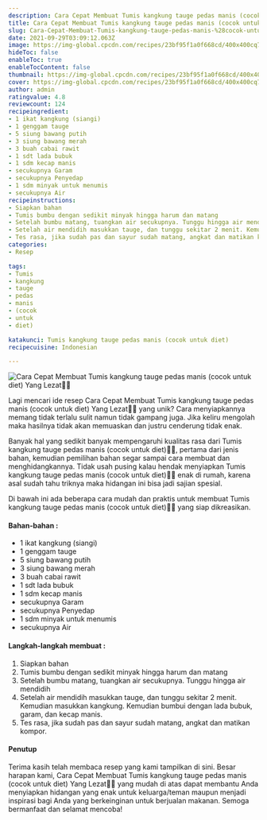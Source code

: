 ```yaml
---
description: Cara Cepat Membuat Tumis kangkung tauge pedas manis (cocok untuk diet) Yang Lezat"
title: Cara Cepat Membuat Tumis kangkung tauge pedas manis (cocok untuk diet) Yang Lezat
slug: Cara-Cepat-Membuat-Tumis-kangkung-tauge-pedas-manis-%28cocok-untuk-diet%29-Yang-Lezat
date: 2021-09-29T03:09:12.063Z
image: https://img-global.cpcdn.com/recipes/23bf95f1a0f668cd/400x400cq70/photo.jpg
hideToc: false
enableToc: true
enableTocContent: false
thumbnail: https://img-global.cpcdn.com/recipes/23bf95f1a0f668cd/400x400cq70/photo.jpg
cover: https://img-global.cpcdn.com/recipes/23bf95f1a0f668cd/400x400cq70/photo.jpg
author: admin
ratingvalue: 4.8
reviewcount: 124
recipeingredient:
- 1 ikat kangkung (siangi)
- 1 genggam tauge
- 5 siung bawang putih
- 3 siung bawang merah
- 3 buah cabai rawit
- 1 sdt lada bubuk
- 1 sdm kecap manis
- secukupnya Garam
- secukupnya Penyedap
- 1 sdm minyak untuk menumis
- secukupnya Air
recipeinstructions:
- Siapkan bahan
- Tumis bumbu dengan sedikit minyak hingga harum dan matang
- Setelah bumbu matang, tuangkan air secukupnya. Tunggu hingga air mendidih
- Setelah air mendidih masukkan tauge, dan tunggu sekitar 2 menit. Kemudian masukkan kangkung. Kemudian bumbui dengan lada bubuk, garam, dan kecap manis.
- Tes rasa, jika sudah pas dan sayur sudah matang, angkat dan matikan kompor.
categories:
- Resep

tags:
- Tumis
- kangkung
- tauge
- pedas
- manis
- (cocok
- untuk
- diet)

katakunci: Tumis kangkung tauge pedas manis (cocok untuk diet)
recipecuisine: Indonesian

---
```


![Cara Cepat Membuat Tumis kangkung tauge pedas manis (cocok untuk diet) Yang Lezat👩‍🍳](https://img-global.cpcdn.com/recipes/23bf95f1a0f668cd/400x400cq70/photo.jpg)

Lagi mencari ide resep Cara Cepat Membuat Tumis kangkung tauge pedas manis (cocok untuk diet) Yang Lezat👩‍🍳 yang unik? Cara menyiapkannya memang tidak terlalu sulit namun tidak gampang juga. Jika keliru mengolah maka hasilnya tidak akan memuaskan dan justru cenderung tidak enak.

Banyak hal yang sedikit banyak mempengaruhi kualitas rasa dari Tumis kangkung tauge pedas manis (cocok untuk diet)👩‍🍳, pertama dari jenis bahan, kemudian pemilihan bahan segar sampai cara membuat dan menghidangkannya. Tidak usah pusing kalau hendak menyiapkan Tumis kangkung tauge pedas manis (cocok untuk diet)👩‍🍳 enak di rumah, karena asal sudah tahu triknya maka hidangan ini bisa jadi sajian spesial.

Di bawah ini ada beberapa cara mudah dan praktis untuk membuat Tumis kangkung tauge pedas manis (cocok untuk diet)👩‍🍳 yang siap dikreasikan.

<!--inarticleads1-->

#### Bahan-bahan :

- 1 ikat kangkung (siangi)
- 1 genggam tauge
- 5 siung bawang putih
- 3 siung bawang merah
- 3 buah cabai rawit
- 1 sdt lada bubuk
- 1 sdm kecap manis
- secukupnya Garam
- secukupnya Penyedap
- 1 sdm minyak untuk menumis
- secukupnya Air

<!--inarticleads2-->

#### Langkah-langkah membuat :

1. Siapkan bahan
1. Tumis bumbu dengan sedikit minyak hingga harum dan matang
1. Setelah bumbu matang, tuangkan air secukupnya. Tunggu hingga air mendidih
1. Setelah air mendidih masukkan tauge, dan tunggu sekitar 2 menit. Kemudian masukkan kangkung. Kemudian bumbui dengan lada bubuk, garam, dan kecap manis.
1. Tes rasa, jika sudah pas dan sayur sudah matang, angkat dan matikan kompor.

#### Penutup

Terima kasih telah membaca resep yang kami tampilkan di sini. Besar harapan kami, Cara Cepat Membuat Tumis kangkung tauge pedas manis (cocok untuk diet) Yang Lezat👩‍🍳 yang mudah di atas dapat membantu Anda menyiapkan hidangan yang enak untuk keluarga/teman maupun menjadi inspirasi bagi Anda yang berkeinginan untuk berjualan makanan. Semoga bermanfaat dan selamat mencoba!